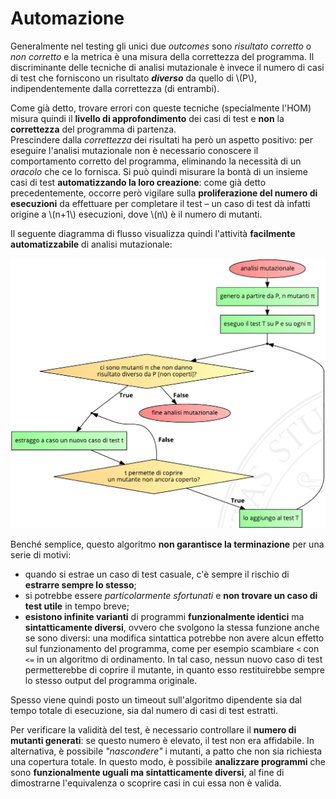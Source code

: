 # Automazione

Generalmente nel testing gli unici due _outcomes_ sono _risultato corretto_ o _non corretto_ e la metrica è una misura della correttezza del programma.
Il discriminante delle tecniche di analisi mutazionale è invece il numero di casi di test che forniscono un risultato ___diverso___ da quello di \\(P\\), indipendentemente dalla correttezza (di entrambi).

Come già detto, trovare errori con queste tecniche (specialmente l'HOM) misura quindi il __livello di approfondimento__ dei casi di test e __non__ la __correttezza__ del programma di partenza. \
Prescindere dalla _correttezza_ dei risultati ha però un aspetto positivo: per eseguire l'analisi mutazionale non è necessario conoscere il comportamento corretto del programma, eliminando la necessità di un _oracolo_ che ce lo fornisca.
Si può quindi misurare la bontà di un insieme casi di test __automatizzando la loro creazione__: come già detto precedentemente, occorre però vigilare sulla __proliferazione del numero di esecuzioni__ da effettuare per completare il test – un caso di test dà infatti origine a \\(n+1\\) esecuzioni, dove \\(n\\) è il numero di mutanti.

Il seguente diagramma di flusso visualizza quindi l'attività __facilmente automatizzabile__ di analisi mutazionale:

![Schema analisi mutazionale](/assets/13_analisi-mutazionale-schema.png)

Benché semplice, questo algoritmo __non garantisce la terminazione__ per una serie di motivi:

- quando si estrae un caso di test casuale, c'è sempre il rischio di __estrarre sempre lo stesso__;
- si potrebbe essere _particolarmente sfortunati_ e __non trovare un caso di test utile__ in tempo breve;
- __esistono infinite varianti__ di programmi __funzionalmente identici__ ma __sintatticamente diversi__, ovvero che svolgono la stessa funzione anche se sono diversi: una modifica sintattica potrebbe non avere alcun effetto sul funzionamento del programma, come per esempio scambiare `<` con `<=` in un algoritmo di ordinamento.
  In tal caso, nessun nuovo caso di test permetterebbe di coprire il mutante, in quanto esso restituirebbe sempre lo stesso output del programma originale.

Spesso viene quindi posto un timeout sull'algoritmo dipendente sia dal tempo totale di esecuzione, sia dal numero di casi di test estratti.

Per verificare la validità del test, è necessario controllare il __numero di mutanti generati__: se questo numero è elevato, il test non era affidabile.
In alternativa, è possibile _"nascondere"_ i mutanti, a patto che non sia richiesta una copertura totale.
In questo modo, è possibile __analizzare programmi__ che sono __funzionalmente uguali ma sintatticamente diversi__, al fine di dimostrarne l'equivalenza o scoprire casi in cui essa non è valida.

